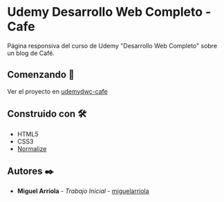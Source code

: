 # Udemy Desarrollo Web Completo - Cafe

Página responsiva del curso de Udemy "Desarrollo Web Completo" sobre un blog de Café.

## Comenzando 🚀

Ver el proyecto en [udemydwc-cafe](https://miguelarriola.github.io/udemydwc-cafe/)

## Construido con 🛠️

- HTML5
- CSS3
- [Normalize](https://necolas.github.io/normalize.css/)

## Autores ✒️

- **Miguel Arriola** - _Trabajo Inicial_ - [miguelarriola](https://github.com/miguelarriola)
